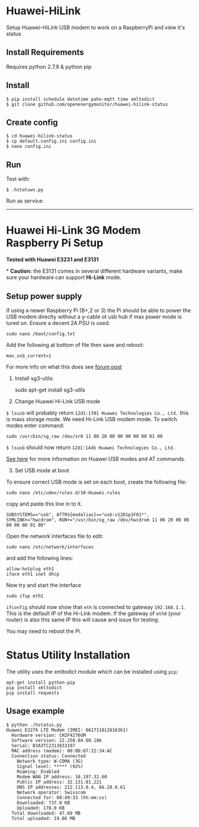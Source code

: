 Huawei-HiLink
===================

Setup Huawei-HiLink USB modem to work on a RaspberryPi and view it's status

## Install Requirements

Requires python 2.7.9 & python pip

## Install

```
$ pip install schedule datetime paho-mqtt time xmltodict
$ git clone github.com/openenergymonitor/huawei-hilink-status
```

## Create config

```
$ cd huawei-hilink-status
$ cp default.config.ini config.ini
$ nano config.ini
```

## Run

Test with:


`$ .hstatuws.py`

Run as service:


***

# Huawei Hi-Link 3G Modem Raspberry Pi Setup

**Tested with  Huawei E3231 and E3131**

\* **Caution:** the E3131 comes in several different hardware variants, make sure your hardware can support **Hi-Link** mode.

## Setup power supply

If using a newer Raspberry Pi (B+,2 or 3) the Pi should be able to power the USB modem direclty without a y-cable ot usb hub if max power mode is tured on. Ensure a decent 2A PSU is used:

    sudo nano /boot/config.txt

Add the following at bottom of file then save and reboot:

    max_usb_current=1
    
For more info on what this does see [forum post](https://www.raspberrypi.org/forums/viewtopic.php?f=29&t=100244)
    

1) Install sg3-utils:

    sudo apt-get install sg3-utils

2) Change Huawei Hi-Link USB  mode

`$ lsusb` will probably return `12d1:1f01 Huawei Technologies Co., Ltd.` this is mass storage mode. We need Hi-Link USB modem mode. To switch modes enter command:

    sudo /usr/bin/sg_raw /dev/sr0 11 06 20 00 00 00 00 00 01 00
    
`$ lsusb` should now return `12d1:14db Huawei Technologies Co., Ltd.`

[See here](http://tjworld.net/wiki/Huawei/E3131UsbHspa) for more information on Huawei USB modes and AT commands.

3) Set USB mode at boot

To ensure correct USB mode is set on each boot, create the following file:

    sudo nano /etc/udev/rules.d/10-Huawei.rules

copy and paste this line in to it.

    SUBSYSTEMS=="usb", ATTRS{modalias}=="usb:v12D1p1F01*", SYMLINK+="hwcdrom", RUN+="/usr/bin/sg_raw /dev/hwcdrom 11 06 20 00 00 00 00 00 01 00"

Open the network interfaces file to edit:

    sudo nano /etc/network/interfaces

and add the following lines:

    allow-hotplug eth1
    iface eth1 inet dhcp

Now try and start the interface

    sudo ifup eth1

`ifconfig` should now show that `eth` is connected to gateway `192.168.1.1`. This is the default IP of the Hi-Link modem. If the gateway of `eth0` (your router) is also this same IP this will cause and issue for testing.

You may need to reboot the Pi.



# Status Utility Installation
The utility uses the xmltodict module which can be installed using ```pip```:
```
apt-get install python-pip
pip install xmltodict
pip install requests
```

## Usage example

```
$ python ./hstatus.py
Huawei E3276 LTE Modem (IMEI: 861711012616361)
  Hardware version: CH2F4276GM
  Software version: 22.250.04.00.186
  Serial: B3A3TC2313833197
  MAC address (modem): 00:0D:87:22:34:AC
  Connection status: Connected
    Network type: W-CDMA (3G)
    Signal level: ***** (92%)
    Roaming: Enabled
    Modem WAN IP address: 10.197.32.60
    Public IP address: 32.131.81.221
    DNS IP addresses: 212.113.0.4, 66.28.0.61
    Network operator: Swisscom
    Connected for: 00:49:33 (hh:mm:ss)
    Downloaded: 737.0 KB
    Uploaded: 178.0 KB
  Total downloaded: 47.69 MB
  Total uploaded: 19.86 MB
```


